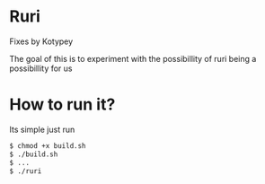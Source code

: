 # Ruri
Fixes by Kotypey

The goal of this is to experiment with the possibillity of ruri being a possibillity for us


# How to run it?
Its simple just run
```sh
$ chmod +x build.sh
$ ./build.sh
$ ...
$ ./ruri
